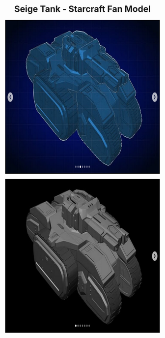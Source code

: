 <h1 align="center">Seige Tank - Starcraft Fan Model</h1>

<p align="center">
  <img src="Images/SeigeTank_Rendered.png" alt="MayaScifiRender" height="500">
</p>

<p align="center">
  <img src="Images/SeigeTank-OrthogonalView.png" alt="MayaScifiRender" height="500">
</p>